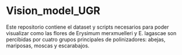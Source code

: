 # Vision_model_UGR
Este repositorio contiene el dataset y scripts necesarios para poder visualizar como las flores de Erysimum merxmuelleri y E. lagascae son percibidas por cuatro grupos principales de polinizadores: abejas, mariposas, moscas y escarabajos. 
